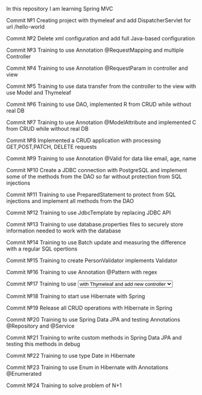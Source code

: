 In this repository I am learning Spring MVC

Commit №1 Creating project with thymeleaf and add DispatcherServlet for url /hello-world

Commit №2 Delete xml configuration and add full Java-based configuration

Commit №3 Training to use Annotation @RequestMapping and multiple Controller

Commit №4 Training to use Annotation @RequestParam in controller and view

Commit №5 Training to use data transfer from the controller to the view with use Model and Thymeleaf

Commit №6 Training to use DAO, implemented R from CRUD while without real DB

Commit №7 Training to use Annotation @ModelAttribute and implemented C from CRUD while without real DB

Commit №8 Implemented a CRUD application with processing GET,POST,PATCH, DELETE requests

Commit №9 Training to use Annotation @Valid for data like email, age, name

Commit №10 Create a JDBC connection with PostgreSQL and implement some of the methods from the DAO so far without protection from SQL injections 

Commit №11 Training to use PreparedStatement to protect from SQL injections and implement all methods from the DAO

Commit №12 Training to use JdbcTemplate by replacing JDBC API

Commit №13 Training to use database.properties files to securely store information needed to work with the database

Commit №14 Training to use Batch update and measuring the difference with a regular SQL opertions

Commit №15 Training to create PersonValidator implements Validator

Commit №16 Training to use Annotation @Pattern with regex

Commit №17 Training to use <select> and <option> with Thymeleaf and add new controller

Commit №18 Training to start use Hibernate with Spring

Commit №19 Release all CRUD operations with Hibernate in Spring 

Commit №20 Training to use Spring Data JPA and testing Annotations @Repository and @Service

Commit №21 Training to write custom methods in Spring Data JPA and testing this methods in debug

Commit №22 Training to use type Date in Hibernate

Commit №23 Training to use Enum in Hibernate with Annotations @Enumerated

Commit №24 Training to solve problem of N+1